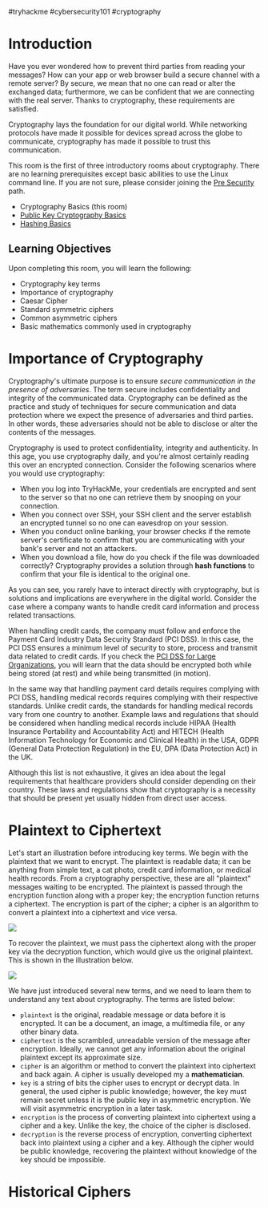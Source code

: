 #tryhackme #cybersecurity101 #cryptography 
# Introduction

Have you ever wondered how to prevent third parties from reading your messages? How can your app or web browser build a secure channel with a remote server? By secure, we mean that no one can read or alter the exchanged data; furthermore, we can be confident that we are connecting with the real server. Thanks to cryptography, these requirements are satisfied.

Cryptography lays the foundation for our digital world. While networking protocols have made it possible for devices spread across the globe to communicate, cryptography has made it possible to trust this communication.

This room is the first of three introductory rooms about cryptography. There are no learning prerequisites except basic abilities to use the Linux command line. If you are not sure, please consider joining the [Pre Security](https://tryhackme.com/r/path/outline/presecurity) path.

- Cryptography Basics (this room)
- [Public Key Cryptography Basics](https://tryhackme.com/r/room/publickeycrypto)
- [Hashing Basics](https://tryhackme.com/r/room/hashingbasics)
## Learning Objectives

Upon completing this room, you will learn the following:

- Cryptography key terms
- Importance of cryptography
- Caesar Cipher
- Standard symmetric ciphers
- Common asymmetric ciphers
- Basic mathematics commonly used in cryptography
# Importance of Cryptography

Cryptography's ultimate purpose is to ensure *secure communication in the presence of adversaries*. The term secure includes confidentiality and integrity of the communicated data. Cryptography can be defined as the practice and study of techniques for secure communication and data protection where we expect the presence of adversaries and third parties. In other words, these adversaries should not be able to disclose or alter the contents of the messages.

Cryptography is used to protect confidentiality, integrity and authenticity. In this age, you use cryptography daily, and you're almost certainly reading this over an encrypted connection. Consider the following scenarios where you would use cryptography:

- When you log into TryHackMe, your credentials are encrypted and sent to the server so that no one can retrieve them by snooping on your connection. 
- When you connect over SSH, your SSH client and the server establish an encrypted tunnel so no one can eavesdrop on your session.
- When you conduct online banking, your browser checks if the remote server's certificate to confirm that you are communicating with your bank's server and not an attackers.
- When you download a file, how do you check if the file was downloaded correctly? Cryptography provides a solution through **hash functions** to confirm that your file is identical to the original one.

As you can see, you rarely have to interact directly with cryptography, but is solutions and implications are everywhere in the digital world. Consider the case where a company wants to handle credit card information and process related transactions. 

When handling credit cards, the company must follow and enforce the Payment Card Industry Data Security Standard (PCI DSS). In this case, the PCI DSS ensures a minimum level of security to store, process and transmit data related to credit cards. If you check the [PCI DSS for Large Organizations](https://www.pcisecuritystandards.org/documents/PCI_DSS_for_Large_Organizations_v1.pdf), you will learn that the data should be encrypted both while being stored (at rest) and while being transmitted (in motion).

In the same way that handling payment card details requires complying with PCI DSS, handling medical records requires complying with their respective standards. Unlike credit cards, the standards for handling medical records vary from one country to another. Example laws and regulations that should be considered when handling medical records include HIPAA (Health Insurance Portability and Accountability Act) and HITECH (Health Information Technology for Economic and Clinical Health) in the USA, GDPR (General Data Protection Regulation) in the EU, DPA (Data Protection Act) in the UK. 

Although this list is not exhaustive, it gives an idea about the legal requirements that healthcare providers should consider depending on their country. These laws and regulations show that cryptography is a necessity that should be present yet usually hidden from direct user access.
# Plaintext to Ciphertext

Let's start an illustration before introducing key terms. We begin with the plaintext that we want to encrypt. The plaintext is readable data; it can be anything from simple text, a cat photo, credit card information, or medical health records. From a cryptography perspective, these are all "plaintext" messages waiting to be encrypted. The plaintext is passed through the encryption function along with a proper key; the encryption function returns a ciphertext. The encryption is part of the cipher; a cipher is an algorithm to convert a plaintext into a ciphertext and vice versa.

![](https://i.imgur.com/drhxLOh.png)

To recover the plaintext, we must pass the ciphertext along with the proper key via the decryption function, which would give us the original plaintext. This is shown in the illustration below.

![](https://i.imgur.com/pCLLApV.png)

We have just introduced several new terms, and we need to learn them to understand any text about cryptography. The terms are listed below:

- `plaintext` is the original, readable message or data before it is encrypted. It can be a document, an image, a multimedia file, or any other binary data.
- `ciphertext` is the scrambled, unreadable version of the message after encryption. Ideally, we cannot get any information about the original plaintext except its approximate size. 
- `cipher` is an algorithm or method to convert the plaintext into ciphertext and back again. A cipher is usually developed my a **mathematician**.
- `key` is a string of bits the cipher uses to encrypt or decrypt data. In general, the used cipher is public knowledge; however, the key must remain secret unless it is the public key in asymmetric encryption. We will visit asymmetric encryption in a later task.
- `encryption` is the process of converting plaintext into ciphertext using a cipher and a key. Unlike the key, the choice of the cipher is disclosed. 
- `decryption` is the reverse process of encryption, converting ciphertext back into plaintext using a cipher and a key. Although the cipher would be public knowledge, recovering the plaintext without knowledge of the key should be impossible.
# Historical Ciphers

